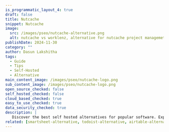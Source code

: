 ```yaml
---
is_programmatic_layout_4: true
draft: false
title: Nutcache
snippet: Nutcache
image:
  src: /images/pseo/nutcache-alternative.png
  alt: nutcache vs worklenz, alternative for nutcache project managemet tool, task management, resource management, productivity, self-hosted
publishDate: 2024-11-30
category: ""
author: Dasun Lakshitha
tags:
  - Guide
  - Tips
  - Self-Hosted
  - Alternative
main_content_image: /images/pseo/nutcache-logo.png
sub_content_image: /images/pseo/nutcache-logo.png
open_source_checked: false
self_hosted_checked: false
cloud_based_checked: true
easy_to_use_checked: true
data_security_checked: true
description: |
   Discover the best self hosted alternatives for popular software. Explore our comprehensive guides and find the perfect solution for your needs today.
related: [smartsheet-alternative, todoist-alternative, airtable-alternative, bonsai-alternative]
---
```

